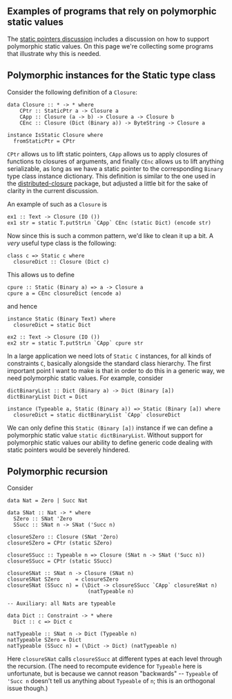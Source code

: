 ## Examples of programs that rely on polymorphic static values


The [static pointers discussion](https://ghc.haskell.org/trac/ghc/wiki/StaticPointers) includes a discussion on how to support polymorphic static values. On this page we're collecting some programs that illustrate why this is needed.

## Polymorphic instances for the Static type class



Consider the following definition of a `Closure`:


```
data Closure :: * -> * where
    CPtr :: StaticPtr a -> Closure a
    CApp :: Closure (a -> b) -> Closure a -> Closure b
    CEnc :: Closure (Dict (Binary a)) -> ByteString -> Closure a

instance IsStatic Closure where
  fromStaticPtr = CPtr
```


`CPtr` allows us to lift static pointers, `CApp` allows us to apply closures of functions to closures of arguments, and finally `CEnc` allows us to lift anything serializable, as long as we have a static pointer to the corresponding `Binary` type class instance dictionary. This definition is similar to the one used in the [distributed-closure](http://hackage.haskell.org/package/distributed-closure) package, but adjusted a little bit for the sake of clarity in the current discussion.



An example of such as a `Closure` is


```
ex1 :: Text -> Closure (IO ())
ex1 str = static T.putStrLn `CApp` CEnc (static Dict) (encode str)
```


Now since this is such a common pattern, we'd like to clean it up a bit. A *very* useful type class is the following:


```
class c => Static c where
  closureDict :: Closure (Dict c)
```


This allows us to define


```
cpure :: Static (Binary a) => a -> Closure a
cpure a = CEnc closureDict (encode a)
```


and hence


```
instance Static (Binary Text) where
  closureDict = static Dict

ex2 :: Text -> Closure (IO ())
ex2 str = static T.putStrLn `CApp` cpure str
```


In a large application we need lots of `Static C` instances, for all kinds of constraints `C`, basically alongside the standard class hierarchy. The first important point I want to make is that in order to do this in a generic way, we need polymorphic static values. For example, consider


```
dictBinaryList :: Dict (Binary a) -> Dict (Binary [a])
dictBinaryList Dict = Dict

instance (Typeable a, Static (Binary a)) => Static (Binary [a]) where
  closureDict = static dictBinaryList `CApp` closureDict
```


We can only define this `Static (Binary [a])` instance if we can define a polymorphic static value `static dictBinaryList`. Without support for polymorphic static values our ability to define generic code dealing with static pointers would be severely hindered.

## Polymorphic recursion



Consider


```
data Nat = Zero | Succ Nat

data SNat :: Nat -> * where
  SZero :: SNat 'Zero
  SSucc :: SNat n -> SNat ('Succ n)

closureSZero :: Closure (SNat 'Zero)
closureSZero = CPtr (static SZero)

closureSSucc :: Typeable n => Closure (SNat n -> SNat ('Succ n))
closureSSucc = CPtr (static SSucc)

closureSNat :: SNat n -> Closure (SNat n)
closureSNat SZero     = closureSZero
closureSNat (SSucc n) = (\Dict -> closureSSucc `CApp` closureSNat n)
                          (natTypeable n)

-- Auxiliary: all Nats are typeable

data Dict :: Constraint -> * where
  Dict :: c => Dict c

natTypeable :: SNat n -> Dict (Typeable n)
natTypeable SZero = Dict
natTypeable (SSucc n) = (\Dict -> Dict) (natTypeable n)
```


Here `closureSNat` calls `closureSSucc` at different types at each level through the recursion. (The need to recompute evidence for `Typeable` here is unfortunate, but is because we cannot reason "backwards" -- `Typeable` of `'Succ n` doesn't tell us anything about `Typeable` of `n`; this is an orthogonal issue though.)

